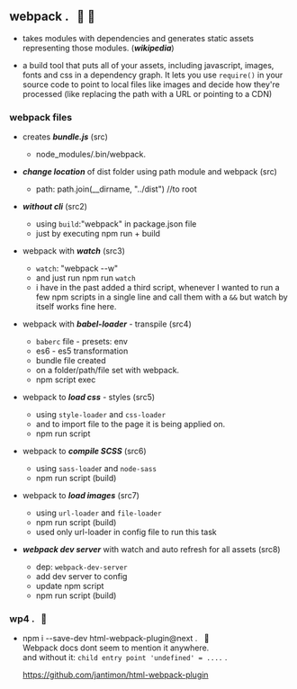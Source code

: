 ## webpack . &nbsp; :checkered_flag: :moyai:

- takes modules with dependencies and generates static assets representing those modules.
  (***wikipedia***)

- a build tool that puts all of your assets, including javascript, images, fonts and css in a
  dependency graph. It lets you use `require()` in your source code to point to local files like images and decide how they're processed (like replacing the path with a URL or pointing to a CDN)

 ### webpack files

 - creates ***bundle.js*** (src)
 	+ node_modules/.bin/webpack.


 - ***change location*** of dist folder using path module and webpack (src)
 	+ path: path.join(__dirname, "../dist")  //to root


 - ***without cli*** (src2)
 	+ using `build`:"webpack" in package.json file
 	+ just by executing npm run + build

- webpack with ***watch*** (src3)
	+ `watch`: "webpack --w"
	+ and just run npm run `watch`
	+ i have in the past added a third script, whenever I wanted to run a few npm scripts
	  in a single line and call them with a `&&` but watch by itself works fine here.

- webpack with ***babel-loader*** - transpile (src4)
	+ `baberc` file - presets: env
	+ es6 - es5 transformation
	+ bundle file created
	+ on a folder/path/file set with webpack.
	+ npm script exec


- webpack to ***load css*** -  styles (src5)
    + using `style-loader` and `css-loader`
    + and to import file to the page it is being applied on.
    + npm run script

- webpack to ***compile SCSS*** (src6)
    + using `sass-loade`r and `node-sass`
    + npm run script (build)

- webpack to ***load images*** (src7)
    + using `url-loader` and `file-loader`
    + npm run script (build)
    + used only url-loader in config file to run this task

- ***webpack dev server*** with watch and auto refresh for all assets (src8)
    + dep: `webpack-dev-server`
    + add dev server to config
    + update npm script
    + npm run script (build)



### wp4 . &nbsp; :water_buffalo:

- npm i --save-dev html-webpack-plugin@next .    &nbsp; :bug:   
  Webpack docs dont seem to mention it anywhere.        
  and without it: `child entry point 'undefined' = ....` .           

  https://github.com/jantimon/html-webpack-plugin








